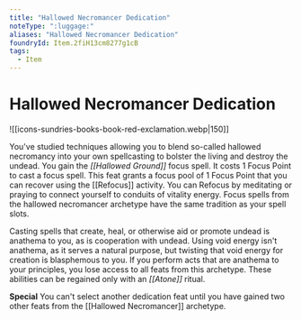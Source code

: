 ```yaml
---
title: "Hallowed Necromancer Dedication"
noteType: ":luggage:"
aliases: "Hallowed Necromancer Dedication"
foundryId: Item.2fiH13cm8277g1cB
tags:
  - Item
---
```


# Hallowed Necromancer Dedication
![[icons-sundries-books-book-red-exclamation.webp|150]]

You've studied techniques allowing you to blend so-called hallowed necromancy into your own spellcasting to bolster the living and destroy the undead. You gain the _[[Hallowed Ground]]_ focus spell. It costs 1 Focus Point to cast a focus spell. This feat grants a focus pool of 1 Focus Point that you can recover using the [[Refocus]] activity. You can Refocus by meditating or praying to connect yourself to conduits of vitality energy. Focus spells from the hallowed necromancer archetype have the same tradition as your spell slots.

Casting spells that create, heal, or otherwise aid or promote undead is anathema to you, as is cooperation with undead. Using void energy isn't anathema, as it serves a natural purpose, but twisting that void energy for creation is blasphemous to you. If you perform acts that are anathema to your principles, you lose access to all feats from this archetype. These abilities can be regained only with an _[[Atone]]_ ritual.

**Special** You can't select another dedication feat until you have gained two other feats from the [[Hallowed Necromancer]] archetype.
